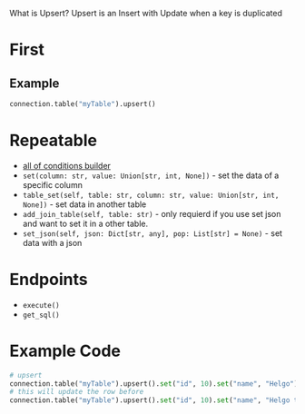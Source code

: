 What is Upsert? Upsert is an Insert with Update when a key is duplicated

# First
## Example
```python
connection.table("myTable").upsert()
```

# Repeatable

- [all of conditions builder](https://github.com/princessmiku/MariaDB-SQLBuilder/wiki/Builder---Conditions)
- `set(column: str, value: Union[str, int, None])` - set the data of a specific column
- `table_set(self, table: str, column: str, value: Union[str, int, None])` - set data in another table
- `add_join_table(self, table: str)` - only requierd if you use set json and want to set it in a other table.
- `set_json(self, json: Dict[str, any], pop: List[str] = None)` - set data with a json

# Endpoints

- `execute()`
- `get_sql()`

# Example Code
```python
# upsert
connection.table("myTable").upsert().set("id", 10).set("name", "Helgo").execute()
# this will update the row before
connection.table("myTable").upsert().set("id", 10).set("name", "Helgo the Hero").execute()
```